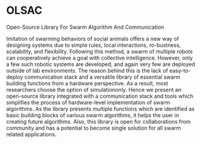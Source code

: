# OLSAC
Open-Source Library For Swarm Algorithm And Communication

Imitation  of  swarming  behaviors  of social animals  offers a new way of designing systems due to simple rules,
local interactions, ro-bustness, scalability, and flexibility. Following this method, a swarm of multiple  robots can
cooperatively  achieve  a  goal  with  collective  intelligence. However, only a few such robotic systems are 
developed, and again very few are deployed outside  of lab environments. The reason behind this is the lack of 
easy-to-deploy communication stack and a versatile library of essential swarm building functions from a hardware perspective.
As a result, most researchers choose the option of simulationonly. Hence we present an open-source
library integrated with a communication stack and tools which simplifies the process of hardware-level implementation
of swarm algorithms. As the library presents multiple functions which are identified as basic building blocks of various swarm algorithms,
it helps the user in creating future algorithms. Also,  this  library is open for collaborations from community and has
a potential to become single solution for all swarm related applications.
